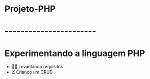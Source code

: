 <h1> Projeto-PHP <h1>
-----------------------

# Experimentando a linguagem PHP
 
 - 👨‍💻 Levantando requisitos
 - ⏳ Criando um CRUD
